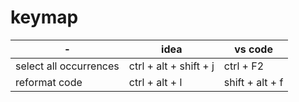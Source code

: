 # keymap

-|idea|vs code
-|-|-
select all occurrences|ctrl + alt + shift + j|ctrl + F2
reformat code|ctrl + alt + l|shift + alt + f
